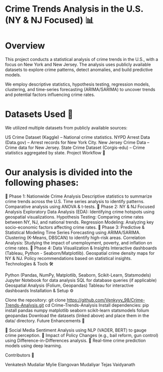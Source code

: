 # Crime Trends Analysis in the U.S. (NY & NJ Focused) 📊

# Overview

This project conducts a statistical analysis of crime trends in the U.S., with a focus on New York and New Jersey. The analysis uses publicly available datasets to explore crime patterns, detect anomalies, and build predictive models.

We employ descriptive statistics, hypothesis testing, regression models, clustering, and time-series forecasting (ARIMA/SARIMA) to uncover trends and potential factors influencing crime rates.

# Datasets Used 📂

We utilized multiple datasets from publicly available sources:

US Crime Dataset (Kaggle) – National crime statistics.
NYPD Arrest Data (Data.gov) – Arrest records for New York City.
New Jersey Crime Data – Crime data for New Jersey.
State Crime Dataset (Corgis-edu) – Crime statistics aggregated by state.
Project Workflow 🔄

# Our analysis is divided into the following phases:

📌 Phase 1: Nationwide Crime Analysis
Descriptive statistics to summarize crime trends across the U.S.
Time series analysis to identify patterns.
Comparative analysis using ANOVA & t-tests.
📌 Phase 2: NY & NJ Focused Analysis
Exploratory Data Analysis (EDA): Identifying crime hotspots using geospatial visualizations.
Hypothesis Testing: Comparing crime rates between NY, NJ, and national trends.
Regression Modeling: Analyzing key socio-economic factors affecting crime rates.
📌 Phase 3: Predictive & Statistical Modeling
Time Series Forecasting using ARIMA/SARIMA.
Clustering (K-Means, DBSCAN) to identify high-risk areas.
Correlation Analysis: Studying the impact of unemployment, poverty, and inflation on crime rates.
📌 Phase 4: Data Visualization & Insights
Interactive dashboards (Tableau, Python - Seaborn/Matplotlib).
Geospatial crime density maps for NY & NJ.
Policy recommendations based on statistical insights.
Technologies & Tools 🛠️

Python (Pandas, NumPy, Matplotlib, Seaborn, Scikit-Learn, Statsmodels)
Jupyter Notebook for data analysis
SQL for database queries (if applicable)
Geospatial Analysis (Folium, Geopandas)
Tableau for interactive dashboards
Installation & Setup ⚙️

Clone the repository:
git clone https://github.com/Venkyyy_98/Crime-Trends-Analysis.git
cd Crime-Trends-Analysis
Install dependencies:
pip install pandas numpy matplotlib seaborn scikit-learn statsmodels folium geopandas
Download the datasets (linked above) and place them in the data/ directory.
Future Enhancements 🚀

🔹 Social Media Sentiment Analysis using NLP (VADER, BERT) to gauge crime perception.
🔹 Impact of Policy Changes (e.g., bail reform, gun control) using Difference-in-Differences analysis.
🔹 Real-time crime prediction models using deep learning.

Contributors 👥

Venkatesh Mudaliar
Mylie Elangovan Mudaliyar
Tejas Vaidyanath
